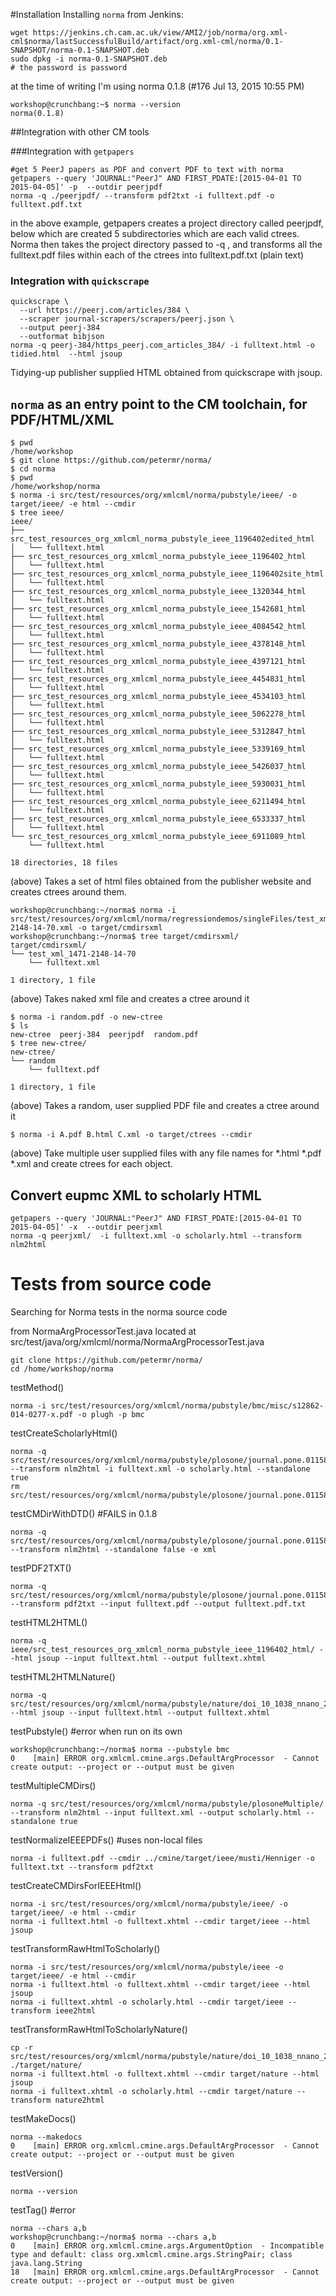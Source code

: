 #Installation
Installing `norma` from Jenkins:
```
wget https://jenkins.ch.cam.ac.uk/view/AMI2/job/norma/org.xml-cml$norma/lastSuccessfulBuild/artifact/org.xml-cml/norma/0.1-SNAPSHOT/norma-0.1-SNAPSHOT.deb
sudo dpkg -i norma-0.1-SNAPSHOT.deb
# the password is password
```

at the time of writing I'm using norma 0.1.8 (#176 Jul 13, 2015 10:55 PM)
```
workshop@crunchbang:~$ norma --version
norma(0.1.8)
```

##Integration with other CM tools

###Integration with `getpapers`
```
#get 5 PeerJ papers as PDF and convert PDF to text with norma
getpapers --query 'JOURNAL:"PeerJ" AND FIRST_PDATE:[2015-04-01 TO 2015-04-05]' -p  --outdir peerjpdf
norma -q ./peerjpdf/ --transform pdf2txt -i fulltext.pdf -o fulltext.pdf.txt
```
in the above example, getpapers creates a project directory called peerjpdf, below which are created 5 subdirectories which are each valid ctrees. Norma then takes the project directory passed to -q , and transforms all the fulltext.pdf files within each of the ctrees into fulltext.pdf.txt (plain text)

### Integration with `quickscrape`

```
quickscrape \
  --url https://peerj.com/articles/384 \
  --scraper journal-scrapers/scrapers/peerj.json \
  --output peerj-384
  --outformat bibjson
norma -q peerj-384/https_peerj.com_articles_384/ -i fulltext.html -o tidied.html  --html jsoup
```
Tidying-up publisher supplied HTML obtained from quickscrape with jsoup.

## `norma` as an entry point to the CM toolchain, for PDF/HTML/XML
```
$ pwd
/home/workshop
$ git clone https://github.com/petermr/norma/
$ cd norma
$ pwd
/home/workshop/norma
$ norma -i src/test/resources/org/xmlcml/norma/pubstyle/ieee/ -o target/ieee/ -e html --cmdir
$ tree ieee/
ieee/
├── src_test_resources_org_xmlcml_norma_pubstyle_ieee_1196402edited_html
│   └── fulltext.html
├── src_test_resources_org_xmlcml_norma_pubstyle_ieee_1196402_html
│   └── fulltext.html
├── src_test_resources_org_xmlcml_norma_pubstyle_ieee_1196402site_html
│   └── fulltext.html
├── src_test_resources_org_xmlcml_norma_pubstyle_ieee_1320344_html
│   └── fulltext.html
├── src_test_resources_org_xmlcml_norma_pubstyle_ieee_1542681_html
│   └── fulltext.html
├── src_test_resources_org_xmlcml_norma_pubstyle_ieee_4084542_html
│   └── fulltext.html
├── src_test_resources_org_xmlcml_norma_pubstyle_ieee_4378148_html
│   └── fulltext.html
├── src_test_resources_org_xmlcml_norma_pubstyle_ieee_4397121_html
│   └── fulltext.html
├── src_test_resources_org_xmlcml_norma_pubstyle_ieee_4454831_html
│   └── fulltext.html
├── src_test_resources_org_xmlcml_norma_pubstyle_ieee_4534103_html
│   └── fulltext.html
├── src_test_resources_org_xmlcml_norma_pubstyle_ieee_5062278_html
│   └── fulltext.html
├── src_test_resources_org_xmlcml_norma_pubstyle_ieee_5312847_html
│   └── fulltext.html
├── src_test_resources_org_xmlcml_norma_pubstyle_ieee_5339169_html
│   └── fulltext.html
├── src_test_resources_org_xmlcml_norma_pubstyle_ieee_5426037_html
│   └── fulltext.html
├── src_test_resources_org_xmlcml_norma_pubstyle_ieee_5930031_html
│   └── fulltext.html
├── src_test_resources_org_xmlcml_norma_pubstyle_ieee_6211494_html
│   └── fulltext.html
├── src_test_resources_org_xmlcml_norma_pubstyle_ieee_6533337_html
│   └── fulltext.html
└── src_test_resources_org_xmlcml_norma_pubstyle_ieee_6911089_html
    └── fulltext.html

18 directories, 18 files
```
(above) Takes a set of html files obtained from the publisher website and creates ctrees around them.

```
workshop@crunchbang:~/norma$ norma -i src/test/resources/org/xmlcml/norma/regressiondemos/singleFiles/test_xml_1471-2148-14-70.xml -o target/cmdirsxml
workshop@crunchbang:~/norma$ tree target/cmdirsxml/
target/cmdirsxml/
└── test_xml_1471-2148-14-70
    └── fulltext.xml

1 directory, 1 file
```
(above) Takes naked xml file and creates a ctree around it

```
$ norma -i random.pdf -o new-ctree
$ ls
new-ctree  peerj-384  peerjpdf  random.pdf
$ tree new-ctree/
new-ctree/
└── random
    └── fulltext.pdf

1 directory, 1 file
```
(above) Takes a random, user supplied PDF file and creates a ctree around it

```
$ norma -i A.pdf B.html C.xml -o target/ctrees --cmdir
```
(above) Take multiple user supplied files with any file names for *.html *.pdf *.xml and create ctrees for each object.

## Convert eupmc XML to scholarly HTML
```
getpapers --query 'JOURNAL:"PeerJ" AND FIRST_PDATE:[2015-04-01 TO 2015-04-05]' -x  --outdir peerjxml
norma -q peerjxml/  -i fulltext.xml -o scholarly.html --transform nlm2html
```

# Tests from source code
Searching for Norma tests in the norma source code

from NormaArgProcessorTest.java
located at src/test/java/org/xmlcml/norma/NormaArgProcessorTest.java
```
git clone https://github.com/petermr/norma/
cd /home/workshop/norma
```

testMethod()
```
norma -i src/test/resources/org/xmlcml/norma/pubstyle/bmc/misc/s12862-014-0277-x.pdf -o plugh -p bmc 
```

testCreateScholarlyHtml()
```
norma -q src/test/resources/org/xmlcml/norma/pubstyle/plosone/journal.pone.0115884/ --transform nlm2html -i fulltext.xml -o scholarly.html --standalone true
rm src/test/resources/org/xmlcml/norma/pubstyle/plosone/journal.pone.0115884/scholarly.html
```

testCMDirWithDTD() #FAILS in 0.1.8
```
norma -q src/test/resources/org/xmlcml/norma/pubstyle/plosone/journal.pone.0115884/  --transform nlm2html --standalone false -e xml
```

testPDF2TXT()
```
norma -q src/test/resources/org/xmlcml/norma/pubstyle/plosone/journal.pone.0115884/ --transform pdf2txt --input fulltext.pdf --output fulltext.pdf.txt
```

testHTML2HTML()
```
norma -q ieee/src_test_resources_org_xmlcml_norma_pubstyle_ieee_1196402_html/ --html jsoup --input fulltext.html --output fulltext.xhtml
```

testHTML2HTMLNature()
```
norma -q src/test/resources/org/xmlcml/norma/pubstyle/nature/doi_10_1038_nnano_2011_101/ --html jsoup --input fulltext.html --output fulltext.xhtml
```

testPubstyle() #error when run on its own
```
workshop@crunchbang:~/norma$ norma --pubstyle bmc
0    [main] ERROR org.xmlcml.cmine.args.DefaultArgProcessor  - Cannot create output: --project or --output must be given
```

testMultipleCMDirs()
```
norma -q src/test/resources/org/xmlcml/norma/pubstyle/plosoneMultiple/ --transform nlm2html --input fulltext.xml --output scholarly.html --standalone true
```

testNormalizeIEEEPDFs() #uses non-local files
```
norma -i fulltext.pdf --cmdir ../cmine/target/ieee/musti/Henniger -o fulltext.txt --transform pdf2txt
```

testCreateCMDirsForIEEEHtml()
```
norma -i src/test/resources/org/xmlcml/norma/pubstyle/ieee/ -o target/ieee/ -e html --cmdir
norma -i fulltext.html -o fulltext.xhtml --cmdir target/ieee --html jsoup
```

testTransformRawHtmlToScholarly()
```
norma -i src/test/resources/org/xmlcml/norma/pubstyle/ieee -o target/ieee/ -e html --cmdir
norma -i fulltext.html -o fulltext.xhtml --cmdir target/ieee --html jsoup
norma -i fulltext.xhtml -o scholarly.html --cmdir target/ieee --transform ieee2html
```

testTransformRawHtmlToScholarlyNature()
```
cp -r src/test/resources/org/xmlcml/norma/pubstyle/nature/doi_10_1038_nnano_2011_101/ ./target/nature/
norma -i fulltext.html -o fulltext.xhtml --cmdir target/nature --html jsoup
norma -i fulltext.xhtml -o scholarly.html --cmdir target/nature --transform nature2html
```

testMakeDocs()
```
norma --makedocs
0    [main] ERROR org.xmlcml.cmine.args.DefaultArgProcessor  - Cannot create output: --project or --output must be given
```

testVersion()
```
norma --version
```

testTag() #error
```
norma --chars a,b
workshop@crunchbang:~/norma$ norma --chars a,b
0    [main] ERROR org.xmlcml.cmine.args.ArgumentOption  - Incompatible type and default: class org.xmlcml.cmine.args.StringPair; class java.lang.String
18   [main] ERROR org.xmlcml.cmine.args.DefaultArgProcessor  - Cannot create output: --project or --output must be given
```


